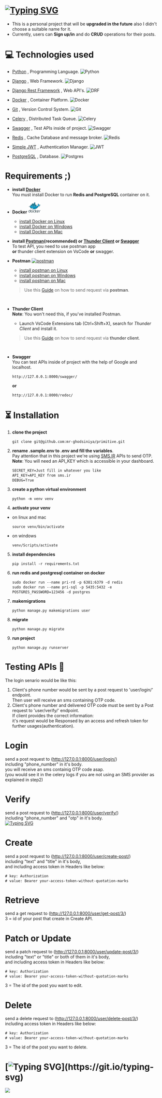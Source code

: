 # [![Typing SVG](https://readme-typing-svg.demolab.com?font=Fira+Code&weight=600&size=34&duration=3000&color=ADBAC7&center=false&vCenter=true&repeat=true&width=700&lines=Primitive+👋)](https://git.io/typing-svg)

* This is a personal project that will be **upgraded in the future** also I didn't choose a suitable name for it.
* Currently, users can **Sign up/in** and do **CRUD** operations for their posts.


# 💻 Technologies used

* [Python](https://www.python.org) , Programming Language. ![Python](https://img.shields.io/badge/Python-3670A0?style=for-the-badge&logo=python&logoColor=ffdd54)

* [Django](https://docs.djangoproject.com/en/4.0/) , Web Framework. ![Django](https://img.shields.io/badge/Django-092E20?style=for-the-badge&logo=django&logoColor=white)

* [Django Rest Framework](https://www.django-rest-framework.org/) , Web API's. ![DRF](https://img.shields.io/badge/DRF-%2300BFFF.svg?style=for-the-badge&logo=django&logoColor=white)

* [Docker](https://docker.com/) , Container Platform. ![Docker](https://img.shields.io/badge/Docker-0db7ed?style=for-the-badge&logo=docker&logoColor=white)

* [Git](https://git-scm.com/doc) , Version Control System. ![Git](https://img.shields.io/badge/git-%23F05033.svg?style=for-the-badge&logo=git&logoColor=white)

* [Celery](https://docs.celeryq.dev/en/stable/) , Distributed Task Queue. ![Celery](https://img.shields.io/badge/celery-%230C7BDC.svg?style=for-the-badge&logo=celery&logoColor=white)

* [Swagger](https://swagger.io/) , Test APIs inside of project. ![Swagger](https://img.shields.io/badge/-Swagger-%23Clojure?style=for-the-badge&logo=swagger&logoColor=white)

* [Redis](https://redis.io/docs/) , Cache Database and message broker. ![Redis](https://img.shields.io/badge/redis-%23DD0031.svg?style=for-the-badge&logo=redis&logoColor=white)

* [Simple JWT](https://django-rest-framework-simplejwt.readthedocs.io/en/latest/) , Authentication Manager. ![JWT](https://img.shields.io/badge/JWT-black?style=for-the-badge&logo=JSON%20Web%20Tokens)

* [PostgreSQL](https://www.postgresql.org/) , Database. ![Postgres](https://img.shields.io/badge/postgres-%23316192.svg?style=for-the-badge&logo=postgresql&logoColor=white)


# Requirements ;)

* **install [Docker](https://www.docker.com/)** <br/>
You must install Docker to run **Redis and PostgreSQL** container on it.

* **Docker** <a href="https://www.docker.com/" target="_blank" rel="noreferrer"> <img src="https://raw.githubusercontent.com/devicons/devicon/master/icons/docker/docker-original-wordmark.svg" alt="docker" width="40" height="40"/> </a>

  * [install Docker on Linux](https://docs.docker.com/engine/install/)
  * [install Docker on Windows](https://docs.docker.com/desktop/windows/install/)
  * [install Docker on Mac](https://docs.docker.com/desktop/mac/install/)

* **install [Postman](https://www.postman.com/)(recommended) or [Thunder Client](https://www.thunderclient.com) or [Swagger](https://swagger.io/)**  <br/>
To test API, you need to use postman app <br/>
**or** thunder client extension on VsCode **or** swagger.

* **Postman** <a href="https://postman.com" target="_blank" rel="noreferrer"> <img src="https://www.vectorlogo.zone/logos/getpostman/getpostman-icon.svg" alt="postman" width="40" height="40"/> </a>

  * [install postman on Linux](https://learning.postman.com/docs/getting-started/installation-and-updates/#installing-postman-on-linux)
  * [install postman on Windows](https://learning.postman.com/docs/getting-started/installation-and-updates/#installing-postman-on-windows)
  * [install postman on Mac](https://learning.postman.com/docs/getting-started/installation-and-updates/#installing-postman-on-mac)
  > Use this [Guide](https://learning.postman.com/docs/sending-requests/requests/) on how to send request via **postman**. 
<br/>

* **Thunder Client** <br/>
  **Note**: You won't need this, if you've installed Postman.
       
  * Launch VsCode Extensions tab (Ctrl+Shift+X), search for _Thunder Client_ and install it.
  > Use this [Guide](https://developers.refinitiv.com/en/article-catalog/article/how-to-test-http-rest-api-easily-with-visual-studio-code---thund) on how to send request via **thunder client**.
<br/>

* **Swagger** <br/>
You can test APIs inside of project with the help of Google and localhost.
   ```
   http://127.0.0.1:8000/swagger/
   ```
   **or**
   ```
   http://127.0.0.1:8000/redoc/
   ```

# ⏳️ Installation

1. **clone the project**  
   ```  
   git clone git@github.com:mr-ghodsiniya/primitive.git
   ```  

2. **rename .sample.env to .env and fill the variables**.  
   Pay attention that in this project we're using [SMS.IR](https://sms.ir/) APIs to send OTP.  
   **Note**: You will need an API_KEY which is accessible in your dashboard.
   ```
   SECRET_KEY=Just fill in whatever you like
   API_KEY=API_KEY from sms.ir
   DEBUG=True
   ```

4. **create a python virtual environment**  
   ```
   python -m venv venv
   ```

5. **activate your venv**
  * on linux and mac
    ```
    source venv/bin/activate
    ```
  * on windows
    ```
    venv/Scripts/activate
    ```

5. **install dependencies**
   ```
   pip install -r requirements.txt
   ```

6. **run redis and postgresql container on docker**
   ```
   sudo docker run --name pri-rd -p 6381:6379 -d redis
   sudo docker run --name pri-sql -p 5435:5432 -e POSTGRES_PASSWORD=123456 -d postgres
   ```
   
7. **makemigrations**
   ```
   python manage.py makemigrations user
   ```

8. **migrate**
   ```
   python manage.py migrate
   ```

9. **run project**
   ```
   python manage.py runserver
   ```

# Testing APIs 💭

The login senario would be like this:  
1. Client's phone number would be sent by a post request to 'user/login/' endpoint. <br/>
Then user will receive an sms containing OTP code.
2. Client's phone number and delivered OTP code must be sent by a Post request to 'user/verify/' endpoint. <br/>
If client provides the correct information: <br/>
it's request would be Responsed by an access and refresh token for further usages(authentication).


# Login
send a post request to (http://127.0.0.1:8000/user/login/) <br/>
including "phone_number" in it's body.  
you will receive an sms containig OTP code asap. <br/>
(you would see it in the celery logs if you are not using an SMS provider as explained in step2)


# Verify  
send a post request to (http://127.0.0.1:8000/user/verify/) <br/>
including "phone_number" and "otp" in it's body.  
[![Typing SVG](https://readme-typing-svg.demolab.com?font=Fira+Code&weight=600&size=34&duration=3400&color=ADBAC7&center=false&vCenter=true&repeat=true&width=700&lines=you+will+Responded+by+an+access+and+refresh+token;if+you+provide+correct+credentials+👥️;with+access+token+you+can+do+CRUD+operations+🤝🏻)](https://git.io/typing-svg)


# Create
send a post request to (http://127.0.0.1:8000/user/create-post/) <br/>
including "text" and "title" in it's body, <br/>
and including access token in Headers like below:  
```
# key: Authorization
# value: Bearer your-access-token-without-quotation-marks
```


# Retrieve  
send a get request to (http://127.0.0.1:8000/user/get-post/3/) <br/>
3 = id of your post that create in Create API.


# Patch or Update  
send a patch request to (http://127.0.0.1:8000/user/update-post/3/) <br/> 
including "text" or "title" or both of them in it's body, <br/>
and including access token in Headers like below:  
```
# key: Authorization
# value: Bearer your-access-token-without-quotation-marks
```
3 = The id of the post you want to edit.


# Delete
send a delete request to (http://127.0.0.1:8000/user/delete-post/3/) <br/>
including access token in Headers like below:
```
# key: Authorization
# value: Bearer your-access-token-without-quotation-marks
```
3 = The id of the post you want to delete.


# [![Typing SVG](https://readme-typing-svg.demolab.com?font=Fira+Code&weight=600&size=34&duration=3500&color=ADBAC7&center=false&vCenter=true&repeat=true&width=700&lines=✍️+Random+Dev+Quote:)](https://git.io/typing-svg)
![](https://quotes-github-readme.vercel.app/api?type=vertical&theme=dark&count=1)
